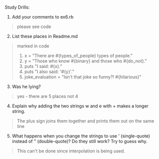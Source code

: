 Study Drills:
1) Add your comments to ex6.rb 
> please see code
2) List these places in Readme.md
> marked in code 
>1. x = "There are #{types_of_people} types of people."
>2. y = "Those who know #{binary} and those who #{do_not}."
>3. puts "I said: #{x}." 
>4. puts "I also said: '#{y}'." 
>5. joke_evaluation = "Isn't that joke so funny?! #{hilarious}" 

3) Was he lying?
> yes - there are 5 places not 4

4) Explain why adding the two strings w and e with + makes a longer string.
> The plus sign joins them together and prints them out on the same line

5) What happens when you change the strings to use ' (single-quote) instead of " (double-quote)? Do they still work? Try to guess why.
> This can't be done since interpolation is being used.  
